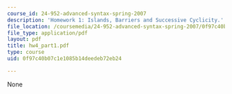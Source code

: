 ```yaml
---
course_id: 24-952-advanced-syntax-spring-2007
description: 'Homework 1: Islands, Barriers and Successive Cyclicity.'
file_location: /coursemedia/24-952-advanced-syntax-spring-2007/0f97c40b07c1e1085b14deedeb72eb24_hw4_part1.pdf
file_type: application/pdf
layout: pdf
title: hw4_part1.pdf
type: course
uid: 0f97c40b07c1e1085b14deedeb72eb24

---
```

None